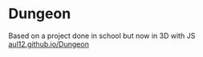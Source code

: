 # Dungeon
Based on a project done in school but now in 3D with JS
[aul12.github.io/Dungeon](aul12.github.io/Dungeon)
